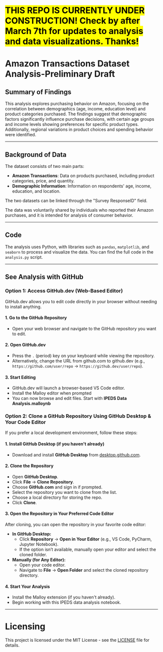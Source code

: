 # <mark>**THIS REPO IS CURRENTLY UNDER CONSTRUCTION!** Check by after March 7th for updates to analysis and data visualizations. Thanks!</mark> 

# Amazon Transactions Dataset Analysis-Preliminary Draft

## Summary of Findings
This analysis explores purchasing behavior on Amazon, focusing on the correlation between demographics (age, income, education level) and product categories purchased. The findings suggest that demographic factors significantly influence purchase decisions, with certain age groups and income levels showing preferences for specific product types. Additionally, regional variations in product choices and spending behavior were identified. 

---

## Background of Data
The dataset consists of two main parts:
- **Amazon Transactions**: Data on products purchased, including product categories, price, and quantity.
- **Demographic Information**: Information on respondents' age, income, education, and location.

The two datasets can be linked through the "Survey ResponseID" field.

The data was voluntarily shared by individuals who reported their Amazon purchases, and it is intended for analysis of consumer behavior.

---
## Code
The analysis uses Python, with libraries such as `pandas`, `matplotlib`, and `seaborn` to process and visualize the data. You can find the full code in the `analysis.py` script.

---

## See Analysis with GitHub
### Option 1: Access GitHub.dev (Web-Based Editor)
GitHub.dev allows you to edit code directly in your browser without needing to install anything.
#### **1. Go to the GitHub Repository**  
   - Open your web browser and navigate to the GitHub repository you want to edit.  
#### **2. Open GitHub.dev**  
   - Press the `.` (period) key on your keyboard while viewing the repository.  
   - Alternatively, change the URL from github.com to github.dev (e.g., `https://github.com/user/repo` → `https://github.dev/user/repo`).
#### **3. Start Editing**  
   - GitHub.dev will launch a browser-based VS Code editor. 
   - Install the Malloy editor when prompted
   - You can now browse and edit files. Start with **IPEDS Data Analysis.malloynb**


### Option 2: Clone a GitHub Repository Using GitHub Desktop & Your Code Editor
If you prefer a local development environment, follow these steps:

#### **1. Install GitHub Desktop** (if you haven't already)
- Download and install **GitHub Desktop** from [desktop.github.com](https://desktop.github.com/).
#### **2. Clone the Repository**
- Open **GitHub Desktop**.
- Click **File** → **Clone Repository**.
- Choose **GitHub.com** and sign in if prompted.
- Select the repository you want to clone from the list.
- Choose a local directory for storing the repo.
- Click **Clone**.
#### **3. Open the Repository in Your Preferred Code Editor**
After cloning, you can open the repository in your favorite code editor:
- **In GitHub Desktop:**  
  - Click **Repository** → **Open in Your Editor** (e.g., VS Code, PyCharm, Jupyter Notebook).  
  - If the option isn’t available, manually open your editor and select the cloned folder.
- **Manually (for Any Editor):**  
  - Open your code editor.  
  - Navigate to **File** → **Open Folder** and select the cloned repository directory.  
#### **4. Start Your Analysis**
- Install the Malloy extension (if you haven't already).
- Begin working with this IPEDS data analysis notebook.
---

# Licensing
This project is licensed under the MIT License - see the [LICENSE](LICENSE) file for details.
